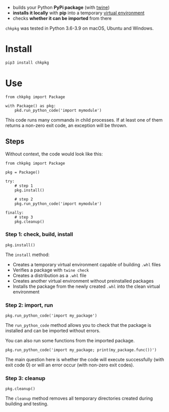 * builds your Python **PyPi package** (with [twine](https://pypi.org/project/twine/))
* **installs it locally** with **pip** into a temporary
  [virtual environment](https://docs.python.org/3/library/venv.html)
* checks **whether it can be imported** from there

`chkpkg` was tested in Python 3.6-3.9 on macOS, Ubuntu and Windows.

# Install

``` bash
pip3 install chkpkg
```

# Use

``` python3
from chkpkg import Package

with Package() as pkg:
    pkd.run_python_code('import mymodule')
```

This code runs many commands in child processes. If at least one of them 
returns a non-zero exit code, an exception will be thrown.

## Steps

Without context, the code would look like this:

``` python3
from chkpkg import Package

pkg = Package()

try:
    # step 1
    pkg.install()
    
    # step 2   
    pkg.run_python_code('import mymodule')

finally:
    # step 3
    pkg.cleanup()    
```

### Step 1: check, build, install

``` python3
pkg.install()
```

The `install` method:

- Creates a temporary virtual environment capable of building `.whl` files
- Verifies a package with `twine check`
- Creates a distribution as a `.whl` file
- Creates another virtual environment without preinstalled packages
- Installs the package from the newly created `.whl` into the clean virtual
  environment
  
### Step 2: import, run

``` python3
pkg.run_python_code('import my_package')
```

The `run_python_code` method allows you to check that the package is installed
and can be imported without errors.

You can also run some functions from the imported package. 

``` python3
pkg.run_python_code('import my_package; print(my_package.func())')
```

The main question here is whether the code will execute successfully (with exit code 0) or will an error occur (with non-zero exit codes).

### Step 3: cleanup

``` python3
pkg.cleanup()
```

The `cleanup` method removes all temporary directories created during building
and testing.

